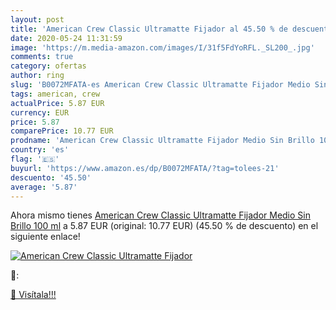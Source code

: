 ```yaml
---
layout: post
title: 'American Crew Classic Ultramatte Fijador al 45.50 % de descuento'
date: 2020-05-24 11:31:59
image: 'https://m.media-amazon.com/images/I/31f5FdYoRFL._SL200_.jpg'
comments: true
category: ofertas
author: ring
slug: 'B0072MFATA-es American Crew Classic Ultramatte Fijador Medio Sin Brillo...'
tags: american, crew
actualPrice: 5.87 EUR
currency: EUR
price: 5.87
comparePrice: 10.77 EUR
prodname: 'American Crew Classic Ultramatte Fijador Medio Sin Brillo 100 ml'
country: 'es'
flag: '🇪🇸'
buyurl: 'https://www.amazon.es/dp/B0072MFATA/?tag=tolees-21'
descuento: '45.50'
average: '5.87'
---
```


Ahora mismo tienes [American Crew Classic Ultramatte Fijador Medio Sin Brillo 100 ml](https://www.amazon.es/dp/B0072MFATA/?tag=tolees-21) a 5.87 EUR (original: 10.77 EUR) (45.50 %  de descuento) en el siguiente enlace!

[![American Crew Classic Ultramatte Fijador](https://m.media-amazon.com/images/I/31f5FdYoRFL._SL200_.jpg)](https://www.amazon.es/dp/B0072MFATA/?tag=tolees-21)

🔎:


[🛒 Visítala!!!](https://www.amazon.es/dp/B0072MFATA/?tag=tolees-21)

